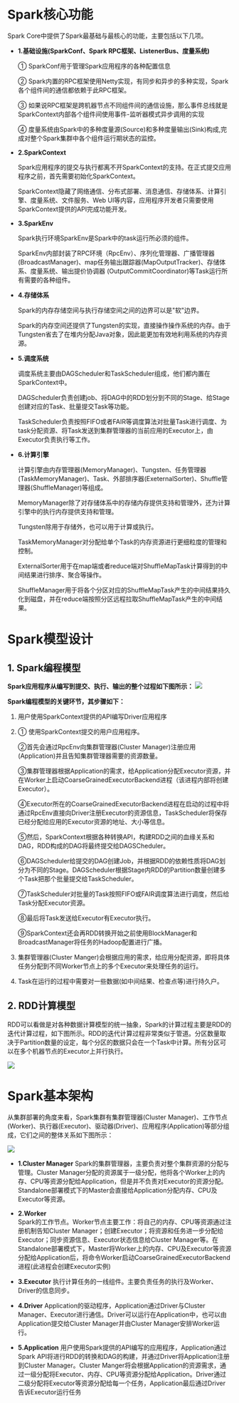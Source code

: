 # Spark核心功能

Spark Core中提供了Spark最基础与最核心的功能，主要包括以下几项。

* **1.基础设施(SparkConf、Spark RPC框架、ListenerBus、度量系统)**

    ① SparkConf用于管理Spark应用程序的各种配置信息

    ② Spark内置的RPC框架使用Netty实现，有同步和异步的多种实现，Spark各个组件间的通信都依赖于此RPC框架。

    ③ 如果说RPC框架是跨机器节点不同组件间的通信设施，那么事件总线就是SparkContext内部各个组件间使用事件-监听器模式异步调用的实现

    ④ 度量系统由Spark中的多种度量源(Source)和多种度量输出(Sink)构成,完成对整个Spark集群中各个组件运行期状态的监控。

* **2.SparkContext**

    Spark应用程序的提交与执行都离不开SparkContext的支持。在正式提交应用程序之前，首先需要初始化SparkContext。

    SparkContext隐藏了网络通信、分布式部署、消息通信、存储体系、计算引擎、度量系统、文件服务、Web UI等内容，应用程序开发者只需要使用SparkContext提供的API完成功能开发。

* **3.SparkEnv**

    Spark执行环境SparkEnv是Spark中的task运行所必须的组件。

    SparkEnv内部封装了RPC环境（RpcEnv）、序列化管理器、广播管理器(BroadcastManager)、map任务输出跟踪器(MapOutputTracker)、存储体系、度量系统、输出提价协调器          (OutputCommitCoordinator)等Task运行所有需要的各种组件。

* **4.存储体系**

    Spark的内存存储空间与执行存储空间之间的边界可以是"软"边界。

    Spark的内存空间还提供了Tungsten的实现，直接操作操作系统的内存。由于Tungsten省去了在堆内分配Java对象，因此能更加有效地利用系统的内存资源。

* **5.调度系统**

    调度系统主要由DAGScheduler和TaskScheduler组成，他们都内置在SparkContext中。

    DAGScheduler负责创建job、将DAG中的RDD划分到不同的Stage、给Stage创建对应的Task、批量提交Task等功能。

    TaskScheduler负责按照FIFO或者FAIR等调度算法对批量Task进行调度、为task分配资源、将Task发送到集群管理器的当前应用的Executor上，由Executor负责执行等工作。

* **6.计算引擎**

    计算引擎由内存管理器(MemoryManager)、Tungsten、任务管理器(TaskMemoryManager)、Task、外部排序器(ExeternalSorter)、Shuffle管理器(ShuffleManager)等组成。

    MemoryManager除了对存储体系中的存储内存提供支持和管理外，还为计算引擎中的执行内存提供支持和管理。

    Tungsten除用于存储外，也可以用于计算或执行。

    TaskMemoryManager对分配给单个Task的内存资源进行更细粒度的管理和控制。

    ExternalSorter用于在map端或者reduce端对ShuffleMapTask计算得到的中间结果进行排序、聚合等操作。

    ShuffleManager用于将各个分区对应的ShuffleMapTask产生的中间结果持久化到磁盘，并在reduce端按照分区远程拉取ShuffleMapTask产生的中间结果。


# Spark模型设计

## 1. Spark编程模型
**Spark应用程序从编写到提交、执行、输出的整个过程如下图所示：**
![](_v_images/_1572428289_23719.png)

**Spark编程模型的关键环节，其步骤如下：**
1. 用户使用SparkContext提供的API编写Driver应用程序

2. ① 使用SparkContext提交的用户应用程序。  

    ②首先会通过RpcEnv向集群管理器(Cluster Manager)注册应用(Application)并且告知集群管理器需要的资源数量。  
    
    ③集群管理器根据Application的需求，给Application分配Executor资源，并在Worker上启动CoarseGrainedExecutorBackend进程（该进程内部将创建Executor）。    
    
    ④Executor所在的CoarseGrainedExecutorBackend进程在启动的过程中将通过RpcEnv直接向Driver注册Executor的资源信息，TaskScheduler将保存已经分配给应用的Executor资源的地址、大小等信息。    
    
    ⑤然后，SparkContext根据各种转换API，构建RDD之间的血缘关系和DAG，RDD构成的DAG将最终提交给DAGSCheduler。    
    
    ⑥DAGScheduler给提交的DAG创建Job，并根据RDD的依赖性质将DAG划分为不同的Stage。DAGScheduler根据Stage内RDD的Partition数量创建多个Task把那个批量提交给TaskScheduler。    
    
    ⑦TaskScheduler对批量的Task按照FIFO或FAIR调度算法进行调度，然后给Task分配Executor资源。    
    
    ⑧最后将Task发送给Executor有Executor执行。    
    
    ⑨SparkContext还会再RDD转换开始之前使用BlockManager和BroadcastManager将任务的Hadoop配置进行广播。   
    
3. 集群管理器(Cluster Manger)会根据应用的需求，给应用分配资源，即将具体任务分配到不同Worker节点上的多个Executor来处理任务的运行。    

4. Task在运行的过程中需要对一些数据(如中间结果、检查点等)进行持久户。  

## 2. RDD计算模型

RDD可以看做是对各种数据计算模型的统一抽象，Spark的计算过程主要是RDD的迭代计算过程，如下图所示。RDD的迭代计算过程非常类似于管道。分区数量取决于Partition数量的设定，每个分区的数据只会在一个Task中计算。所有分区可以在多个机器节点的Executor上并行执行。

![](_v_images/_1572520728_21431.png)


# Spark基本架构
从集群部署的角度来看，Spark集群有集群管理器(Cluster Manager)、工作节点(Worker)、执行器(Executor)、驱动器(Driver)、应用程序(Application)等部分组成，它们之间的整体关系如下图所示：

![](_v_images/_1572520976_4482.png)


* **1.Cluster Manager**
    Spark的集群管理器，主要负责对整个集群资源的分配与管理。Cluster Manager分配的资源属于一级分配，他将各个Worker上的内存、CPU等资源分配给Application，但是并不负责对Executor的资源分配。Standalone部署模式下的Master会直接给Application分配内存、CPU及Executor等资源。

* **2.Worker**  
    Spark的工作节点。Worker节点主要工作：将自己的内存、CPU等资源通过注册机制告知Cluster Manager；创建Executor；将资源和任务进一步分配给Executor；同步资源信息、Executor状态信息给Cluster Manager等。在Standalone部署模式下，Master将Worker上的内存、CPU及Executor等资源分配给Application后，将命令Worker启动CoarseGrainedExecutorBackend进程(此进程会创建Executor实例)

* **3.Executor**
    执行计算任务的一线组件。主要负责任务的执行及Worker、Driver的信息同步。

* **4.Driver**
    Application的驱动程序，Application通过Driver与Cluster Manager、Executor进行通信。Driver可以运行在Application中，也可以由Application提交给Cluster Manager并由Cluster Manager安排Worker运行。

* **5.Application**
    用户使用Spark提供的API编写的应用程序，Application通过Spark API将进行RDD的转换和DAG的构建，并通过Driver将Application注册到Cluster Manager。Cluster Manger将会根据Application的资源需求，通过一级分配将Executor、内存、CPU等资源分配给Application。Driver通过二级分配将Executor等资源分配给每一个任务，Application最后通过Driver告诉Executor运行任务



















